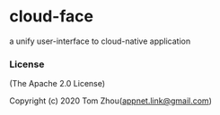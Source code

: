 # cloud-face
a unify user-interface to cloud-native application


### License

(The Apache 2.0 License)

Copyright (c) 2020 Tom Zhou(appnet.link@gmail.com)
